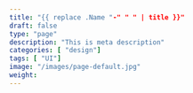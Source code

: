```yaml
---
title: "{{ replace .Name "-" " " | title }}"
draft: false
type: "page"
description: "This is meta description"
categories: [ "design"]
tags: [ "UI"]
image: "/images/page-default.jpg"
weight:
---
```

